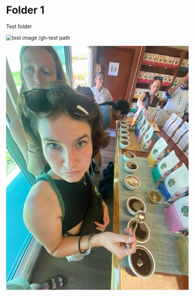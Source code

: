 # Folder 1

Test folder

![test image /gh-test path](/gh-test/assets/images/Abby-coffee-tasting.jpg)

![test image .. path](../assets/images/Abby-coffee-tasting.jpg)

